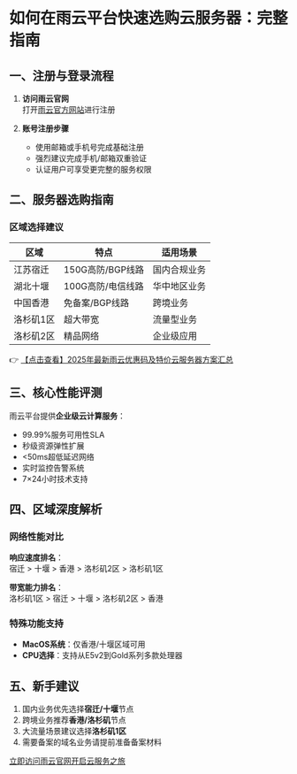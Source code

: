 # 如何在雨云平台快速选购云服务器：完整指南

## 一、注册与登录流程
1. **访问雨云官网**  
   打开[雨云官方网站](https://bit.ly/RainYun)进行注册

2. **账号注册步骤**  
   - 使用邮箱或手机号完成基础注册
   - 强烈建议完成手机/邮箱双重验证
   - 认证用户可享受更完整的服务权限

## 二、服务器选购指南
### 区域选择建议
| 区域 | 特点 | 适用场景 |
|------|------|----------|
| 江苏宿迁 | 150G高防/BGP线路 | 国内合规业务 |
| 湖北十堰 | 100G高防/电信线路 | 华中地区业务 |
| 中国香港 | 免备案/BGP线路 | 跨境业务 |
| 洛杉矶1区 | 超大带宽 | 流量型业务 |
| 洛杉矶2区 | 精品网络 | 企业级应用 |

👉 [【点击查看】2025年最新雨云优惠码及特价云服务器方案汇总](https://bit.ly/RainYun)

## 三、核心性能评测
雨云平台提供**企业级云计算服务**：
- 99.99%服务可用性SLA
- 秒级资源弹性扩展
- <50ms超低延迟网络
- 实时监控告警系统
- 7×24小时技术支持

## 四、区域深度解析
### 网络性能对比
**响应速度排名**：  
宿迁 > 十堰 > 香港 > 洛杉矶2区 > 洛杉矶1区

**带宽能力排名**：  
洛杉矶1区 > 宿迁 > 十堰 > 洛杉矶2区 > 香港

### 特殊功能支持
- **MacOS系统**：仅香港/十堰区域可用
- **CPU选择**：支持从E5v2到Gold系列多款处理器

## 五、新手建议
1. 国内业务优先选择**宿迁/十堰**节点
2. 跨境业务推荐**香港/洛杉矶**节点
3. 大流量场景建议选择**洛杉矶1区**
4. 需要备案的域名业务请提前准备备案材料

[立即访问雨云官网开启云服务之旅](https://bit.ly/RainYun)